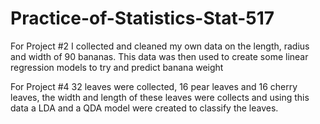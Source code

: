 # Practice-of-Statistics-Stat-517

For Project #2 I collected and cleaned my own data on the length, radius and width of 90 bananas. This data was then used to create some linear regression models to try and predict banana weight

For Project #4 32 leaves were collected, 16 pear leaves and 16 cherry leaves, the width and length of these leaves were collects and using this data a LDA and a QDA model were created to classify the leaves.
